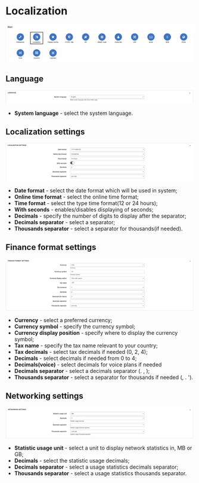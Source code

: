 Localization
============
![](icon.png)

## Language

![](language.png)

* **System language** - select the system language.

## Localization settings

![](localization.png)
* **Date format** - select the date format which will be used in system;
* **Online time format** - select the online time format;
* **Time format** - select the type time format(12 or 24 hours);
* **With seconds** - enables/disables displaying of seconds;
* **Decimals** - specify the number of digits to display after the separator;
* **Decimals separator** - select a separator;
* **Thousands separator** - select a separator for thousands(if needed).

## Finance format settings

![Finance menu](finance_format.png)

* **Currency** - select a preferred currency;
* **Currency symbol** - specify the currency symbol;
* **Currency display position** - specify where to display the currency symbol;
* **Tax name** - specify the tax name relevant to your country;
* **Tax decimals** - select tax decimals if needed (0, 2, 4);
* **Decimals** - select decimals if needed from 0 to 4;
* **Decimals(voice)** - select decimals for voice plans if needed
* **Decimals separator** - select a decimals separator (. , );
* **Thousands separator** - select a separator for thousands if needed  (, . ').

## Networking settings

![networking](networking_settings.png)

* **Statistic usage unit** - select a unit to display network statistics in, MB or GB;
* **Decimals** - select the statistic usage decimals;
* **Decimals separator** - select a  usage statistics decimals separator;
* **Thousands separator** - select a usage statistics thousands separator.
